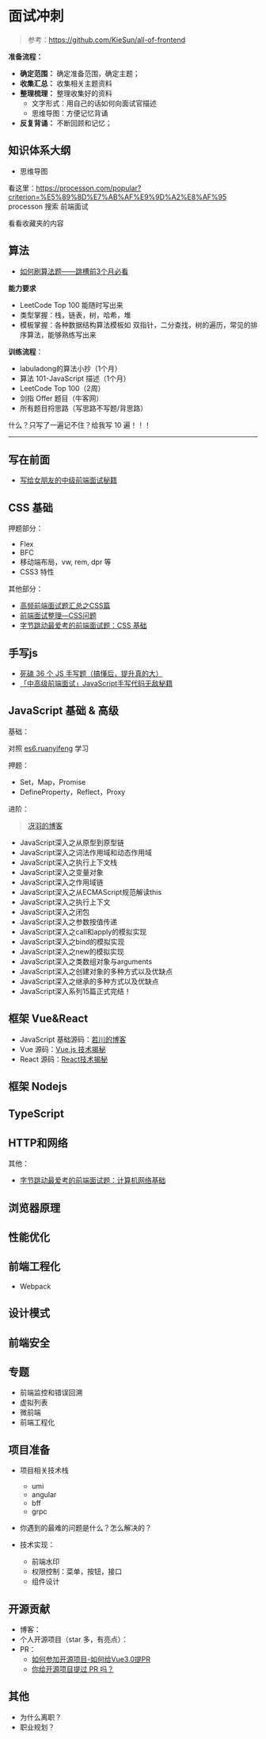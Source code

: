 # 面试冲刺

> 参考：https://github.com/KieSun/all-of-frontend

**准备流程：**

- **确定范围：** 确定准备范围，确定主题；
- **收集汇总：** 收集相关主题资料
- **整理梳理：** 整理收集好的资料
  - 文字形式：用自己的话如何向面试官描述
  - 思维导图：方便记忆背诵
- **反复背诵：** 不断回顾和记忆；


## 知识体系大纲

- 思维导图

看这里：https://processon.com/popular?criterion=%E5%89%8D%E7%AB%AF%E9%9D%A2%E8%AF%95 processon 搜索 前端面试

看看收藏夹的内容

## 算法

- [如何刷算法题——跳槽前3个月必看](https://zhuanlan.zhihu.com/p/393018866)


**能力要求**

- LeetCode Top 100 能随时写出来
- 类型掌握：栈，链表，树，哈希，堆
- 模板掌握：各种数据结构算法模板如 双指针，二分查找，树的遍历，常见的排序算法，能够熟练写出来

**训练流程**：

- labuladong的算法小抄（1个月）
- 算法 101-JavaScript 描述（1个月）
- LeetCode Top 100（2周）
- 剑指 Offer 题目（牛客网）
- 所有题目捋思路（写思路不写题/背思路）

什么？只写了一遍记不住？给我写 10 遍！！！

-----

## 写在前面

- [写给女朋友的中级前端面试秘籍](https://juejin.cn/post/6844904115428917255)

## CSS 基础

押题部分：

- Flex
- BFC
- 移动端布局，vw, rem, dpr 等
- CSS3 特性

其他部分：

- [高频前端面试题汇总之CSS篇](https://juejin.cn/post/6905539198107942919)
- [前端面试整理—CSS问题](https://zhuanlan.zhihu.com/p/75937487)
- [字节跳动最爱考的前端面试题：CSS 基础](https://juejin.cn/post/6936913689115099143)

## 手写js

- [死磕 36 个 JS 手写题（搞懂后，提升真的大）](https://juejin.cn/post/6946022649768181774)
- [「中高级前端面试」JavaScript手写代码无敌秘籍](https://juejin.cn/post/6844903809206976520#heading-16)

## JavaScript 基础 & 高级

基础：

对照 [es6.ruanyifeng](https://es6.ruanyifeng.com/) 学习

押题：

- Set，Map，Promise
- DefineProperty，Reflect，Proxy

进阶：

> [冴羽的博客](https://github.com/mqyqingfeng/Blog)

- JavaScript深入之从原型到原型链
- JavaScript深入之词法作用域和动态作用域
- JavaScript深入之执行上下文栈
- JavaScript深入之变量对象
- JavaScript深入之作用域链
- JavaScript深入之从ECMAScript规范解读this
- JavaScript深入之执行上下文
- JavaScript深入之闭包
- JavaScript深入之参数按值传递
- JavaScript深入之call和apply的模拟实现
- JavaScript深入之bind的模拟实现
- JavaScript深入之new的模拟实现
- JavaScript深入之类数组对象与arguments
- JavaScript深入之创建对象的多种方式以及优缺点
- JavaScript深入之继承的多种方式以及优缺点
- JavaScript深入系列15篇正式完结！




## 框架 Vue&React

- JavaScript 基础源码：[若川的博客](https://lxchuan12.gitee.io/)
- Vue 源码：[Vue.js 技术揭秘](https://ustbhuangyi.github.io/vue-analysis/)
- React 源码：[React技术揭秘](https://react.iamkasong.com)

## 框架 Nodejs

## TypeScript
## HTTP和网络


其他：

- [字节跳动最爱考的前端面试题：计算机网络基础](https://juejin.cn/post/6939691851746279437)

## 浏览器原理
## 性能优化
## 前端工程化

- Webpack


## 设计模式
## 前端安全


## 专题

- 前端监控和错误回溯
- 虚拟列表
- 微前端
- 前端工程化
## 项目准备

- 项目相关技术栈
  - umi
  - angular
  - bff
  - grpc

- 你遇到的最难的问题是什么？怎么解决的？
- 技术实现：
  - 前端水印
  - 权限控制：菜单，按钮，接口
  - 组件设计



## 开源贡献

- 博客：
- 个人开源项目（star 多，有亮点）：
- PR：
  - [如何参加开源项目-如何给Vue3.0提PR](https://juejin.cn/post/6844904191744278542#heading-2)
  - [你给开源项目提过 PR 吗？](https://juejin.cn/post/6992740541939056677)

## 其他

- 为什么离职？
- 职业规划？

